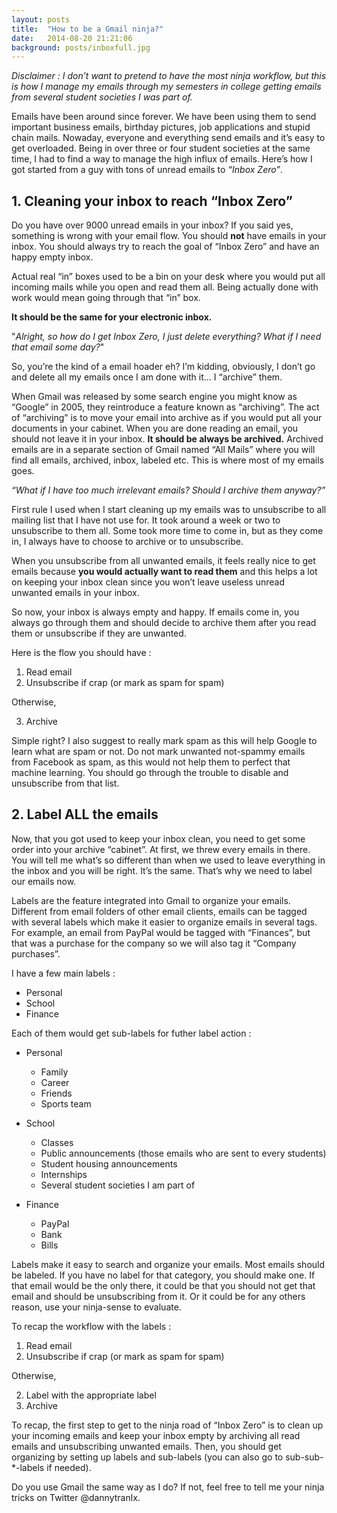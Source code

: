 ```yaml
---
layout: posts
title:  "How to be a Gmail ninja?"
date:   2014-08-20 21:21:06
background: posts/inboxfull.jpg
---
```


*Disclaimer : I don’t want to pretend to have the most ninja workflow, but this is how I manage my emails through my semesters in college getting emails from several student societies I was part of.*

Emails have been around since forever. We have been using them to send important business emails, birthday pictures, job applications and stupid chain mails. Nowaday, everyone and everything send emails and it’s easy to get overloaded. Being in over three or four student societies at the same time, I had to find a way to manage the high influx of emails. Here’s how I got started from a guy with tons of unread emails to *“Inbox Zero”*.

## 1. Cleaning your inbox to reach “Inbox Zero”

Do you have over 9000 unread emails in your inbox? If you said yes, something is wrong with your email flow. You should **not** have emails in your inbox. You should always try to reach the goal of “Inbox Zero” and have an happy empty inbox.

Actual real “in” boxes used to be a bin on your desk where you would put all incoming mails while you open and read them all. Being actually done with work would mean going through that “in” box.

**It should be the same for your electronic inbox.**

"*Alright, so how do I get Inbox Zero, I just delete everything? What if I need that email some day?*"

So, you’re the kind of a email hoader eh? I’m kidding, obviously, I don’t go and delete all my emails once I am done with it… I “archive” them.

When Gmail was released by some search engine you might know as “Google” in 2005, they reintroduce a feature known as “archiving”. The act of “archiving” is to move your email into archive as if you would put all your documents in your cabinet. When you are done reading an email, you should not leave it in your inbox. **It should be always be archived.** Archived emails are in a separate section of Gmail named “All Mails” where you will find all emails, archived, inbox, labeled etc. This is where most of my emails goes. 

*“What if I have too much irrelevant emails? Should I archive them anyway?”*

First rule I used when I start cleaning up my emails was to unsubscribe to all mailing list that I have not use for. It took around a week or two to unsubscribe to them all. Some took more time to come in, but as they come in, I always have to choose to archive or to unsubscribe. 

When you unsubscribe from all unwanted emails, it feels really nice to get emails because **you would actually want to read them** and this helps a lot on keeping your inbox clean since you won’t leave useless unread unwanted emails in your inbox.

So now, your inbox is always empty and happy. If emails come in, you always go through them and should decide to archive them after you read them or unsubscribe if they are unwanted. 

Here is the flow you should have :

1. Read email
2. Unsubscribe if crap (or mark as spam for spam)

Otherwise,

3. Archive

Simple right? I also suggest to really mark spam as this will help Google to learn what are spam or not. Do not mark unwanted not-spammy emails from Facebook as spam, as this would not help them to perfect that machine learning. You should go through the trouble to disable and unsubscribe from that list.


## 2. Label ALL the emails

Now, that you got used to keep your inbox clean, you need to get some order into your archive “cabinet”. At first, we threw every emails in there. You will tell me what’s so different than when we used to leave everything in the inbox and you will be right. It’s the same. That’s why we need to label our emails now.

Labels are the feature integrated into Gmail to organize your emails. Different from email folders of other email clients, emails can be tagged with several labels which make it easier to organize emails in several tags. For example, an email from PayPal would be tagged with “Finances”, but that was a purchase for the company so we will also tag it “Company purchases”.

I have a few main labels :

* Personal
* School
* Finance

Each of them would get sub-labels for futher label action :

* Personal
  * Family
  * Career
  * Friends
  * Sports team

* School
  * Classes
  * Public announcements (those emails who are sent to every students)
  * Student housing announcements
  * Internships
  * Several student societies I am part of

* Finance
  * PayPal
  * Bank
  * Bills

Labels make it easy to search and organize your emails. Most emails should be labeled. If you have no label for that category, you should make one. If that email would be the only there, it could be that you should not get that email and should be unsubscribing from it. Or it could be for any others reason, use your ninja-sense to evaluate.

To recap the workflow with the labels :

1. Read email
2. Unsubscribe if crap (or mark as spam for spam)

Otherwise,

2. Label with the appropriate label
3. Archive 

To recap, the first step to get to the ninja road of “Inbox Zero” is to clean up your incoming emails and keep your inbox empty by archiving all read emails and unsubscribing unwanted emails. Then, you should get organizing by setting up labels and sub-labels (you can also go to sub-sub-*-labels if needed).

Do you use Gmail the same way as I do? If not, feel free to tell me your ninja tricks on Twitter @dannytranlx.

